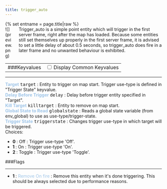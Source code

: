 ```yaml
---
title: trigger_auto
---
```

<div>{% set entname = page.title|raw %}</div>
<div class="container previewimg">
<div class="columns">
<div class="imagepadding column col-auto" markdown="1">![](preview.png)</div>
<div class="column entityentry" markdown="1">Trigger_auto is a simple point entity which will trigger in the first server frame, right after the map has loaded. Because some entities still set themselves up properly in the first server frame, it is advised to set a little delay of about 0.5 seconds, so trigger_auto does fire in a later frame and no unwanted behaviour is exhibited.</div>
</div>
</div>
<div>
<table class="titletable">
<tbody>
<tr>
<td markdown="1">###Keyvalues</td>
<td class="titletablecheck" id="checkboxandlabel"><input type="checkbox" id="displaycommon"><label for="displaycommon"> Display Common Keyvalues</label></input></td>
</tr>
</tbody>
</table>
<hr>
<div class="entityentry commonkeys-checkbox" markdown="1">
<span style="color:#9fc5e8;"><b>Target</b></span> <kbd  class="tooltip" data-tooltip="target_destination">target</kbd> :
Entity to trigger on map start. Trigger use-type is defined in "Trigger State" keyvalue.
</div>
<div class="entityentry commonkeys-checkbox" markdown="1">
<span style="color:#9fc5e8;"><b>Delay Before Trigger</b></span> <kbd  class="tooltip" data-tooltip="string">delay</kbd> :
Delay before trigger entity specified in "Target".
</div>
<div class="entityentry commonkeys-checkbox" markdown="1">
<span style="color:#9fc5e8;"><b>Kill Target</b></span> <kbd  class="tooltip" data-tooltip="target_destination">killtarget</kbd> :
Entity to remove on map start.
</div>
<div class="entityentry" markdown="1">
<span style="color:#9fc5e8;"><b>Global State to Read</b></span> <kbd  class="tooltip" data-tooltip="string">globalstate</kbd> :
Reads a global state variable (from env_global) to use as use-type/trigger-state.
</div>
<div class="entityentry" markdown="1">
<span style="color:#9fc5e8;"><b>Trigger State</b></span> <kbd  class="tooltip" data-tooltip="choices">triggerstate</kbd> :
Changes trigger use-type in which target will be triggered.
<div class="accordion">
<input type="checkbox" id="accordion-1" name="accordion-checkbox" hidden>
<label class="accordion-header" for="accordion-1">
<i class="icon icon-arrow-right mr-1"></i>
Choices:
</label>
<div class="accordion-body">
<ul>
<li><b>0 </b> : Off : Trigger use-type 'Off'.</li>
<li><b>1 </b> : On : Trigger use-type 'On'.</li>
<li><b>2 </b> : Toggle : Trigger use-type 'Toggle'.</li>
</ul>
</div>
</div>
</div>
</div>
###Flags
<hr>
<div class="entityflags">
<ul>
<li class="imagepadding" markdown="1"><b>1 </b> : <span style="color:#9fc5e8;">Remove On fire</span> : Remove this entity when it's done triggering. This should be always selected due to performance reasons.</li>
</ul>
</div>

